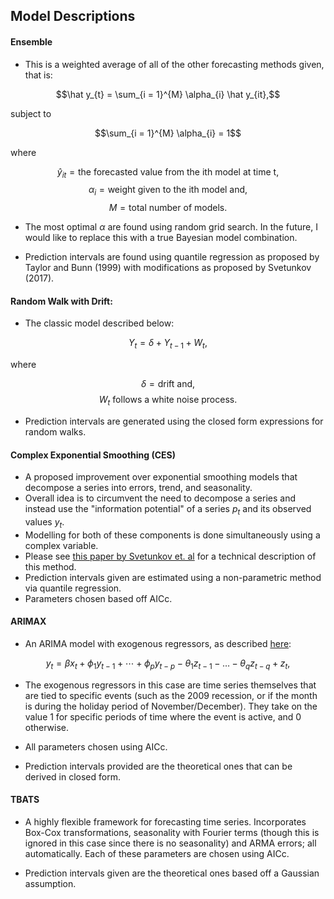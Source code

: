 ## Model Descriptions

#### Ensemble

- This is a weighted average of all of the other forecasting methods given, that is:

$$\hat y_{t} = \sum_{i = 1}^{M} \alpha_{i} \hat y_{it},$$ 

subject to 

$$\sum_{i = 1}^{M} \alpha_{i} = 1$$

where

$$\hat y_{it} = \text{the forecasted value from the ith model at time t}, $$
$$\alpha_{i} = \text{weight given to the ith model and}, $$
$$M = \text{total number of models}.$$

- The most optimal $\alpha$ are found using random grid search. In the future, I would like to replace this with a true Bayesian model combination.

- Prediction intervals are found using quantile regression as proposed by Taylor and Bunn (1999) with modifications as proposed by Svetunkov (2017). 

#### Random Walk with Drift:

- The classic model described below:

$$Y_{t} = \delta + Y_{t-1} + W_{t},$$

where

$$\delta = \text{drift and},$$
$$W_{t} \ \text{follows a white noise process.}$$

- Prediction intervals are generated using the closed form expressions for random walks.

#### Complex Exponential Smoothing (CES)

- A proposed improvement over exponential smoothing models that decompose a series into errors, trend, and seasonality.
- Overall idea is to circumvent the need to decompose a series and instead use the "information potential" of a series $p_{t}$ and its observed values $y_{t}$. 
- Modelling for both of these components is done simultaneously using a complex variable.
- Please see [this paper by Svetunkov et. al](https://mpra.ub.uni-muenchen.de/69394/1/MPRA_paper_69394.pdf) for a technical description of this method.
- Prediction intervals given are estimated using a non-parametric method via quantile regression.
- Parameters chosen based off AICc.

#### ARIMAX

- An ARIMA model with exogenous regressors, as described [here](https://robjhyndman.com/hyndsight/arimax/):

$$y_t = \beta x_t + \phi_1 y_{t-1} + \cdots + \phi_p y_{t-p} - \theta_1 z_{t-1} - \dots - \theta_q z_{t-q} + z_t,$$

- The exogenous regressors in this case are time series themselves that are tied to specific events (such as the 2009 recession, or if the month is during the holiday period of November/December). They take on the value 1 for specific periods of time where the event is active, and 0 otherwise. 

- All parameters chosen using AICc.

- Prediction intervals provided are the theoretical ones that can be derived in closed form.

#### TBATS

- A highly flexible framework for forecasting time series. Incorporates Box-Cox transformations, seasonality with Fourier terms (though this is ignored in this case since there is no seasonality) and ARMA errors; all automatically. Each of these parameters are chosen using AICc.

- Prediction intervals given are the theoretical ones based off a Gaussian assumption.

